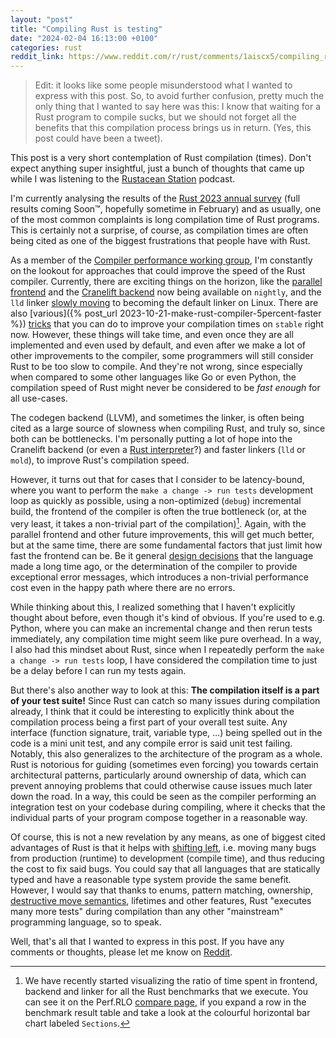 ```yaml
---
layout: "post"
title: "Compiling Rust is testing"
date: "2024-02-04 16:13:00 +0100"
categories: rust
reddit_link: https://www.reddit.com/r/rust/comments/1aiscx5/compiling_rust_is_testing/
---
```


> Edit: it looks like some people misunderstood what I wanted to express with this post. So, to avoid further confusion, pretty much the only thing that I wanted to say here was this: I know that waiting for a Rust program to compile sucks, but we should not forget all the benefits that this compilation process brings us in return. (Yes, this post could have been a tweet).

This post is a very short contemplation of Rust compilation (times). Don't expect anything super insightful, just a bunch of thoughts that came up while I was listening to the [Rustacean Station](https://rustacean-station.org/episode/cliff-crosland/) podcast.

I'm currently analysing the results of the [Rust 2023 annual survey](https://blog.rust-lang.org/2023/12/18/survey-launch.html) (full results coming Soon™, hopefully sometime in February) and as usually, one of the most common complaints is long compilation time of Rust programs. This is certainly not a surprise, of course, as compilation times are often being cited as one of the biggest frustrations that people have with Rust.

As a member of the [Compiler performance working group](https://www.rust-lang.org/governance/teams/compiler#Compiler%20performance%20working%20group), I'm constantly on the lookout
for approaches that could improve the speed of the Rust compiler. Currently, there are exciting
things on the horizon, like the [parallel frontend](https://blog.rust-lang.org/2023/11/09/parallel-rustc.html) and the [Cranelift backend](https://github.com/rust-lang/rustc_codegen_cranelift?tab=readme-ov-file#download-using-rustup) now being available on `nightly`, and the `lld` linker [slowly moving](https://github.com/rust-lang/rust/issues/71515) to becoming the default linker on Linux. There are also [various]({% post_url 2023-10-21-make-rust-compiler-5percent-faster %}) [tricks](https://nnethercote.github.io/perf-book/build-configuration.html#minimizing-compile-times) that you can do to improve your compilation times on `stable` right now. However, these things will take time, and even once they are all implemented and even used by default, and even after we make a lot of other improvements to the compiler, some programmers will still consider Rust to be too slow to compile. And they're not wrong, since especially when compared to some other languages like Go or even Python, the compilation
speed of Rust might never be considered to be *fast enough* for all use-cases.

The codegen backend (LLVM), and sometimes the linker, is often being cited as a large source of slowness when compiling Rust, and truly so, since both can be bottlenecks. I'm personally putting a lot of hope into the Cranelift backend (or even a [Rust interpreter](https://rust-lang.zulipchat.com/#narrow/stream/122651-general/topic/rustc_codegen_c/near/412964166)?) and faster linkers (`lld` or `mold`), to improve Rust's compilation speed.

However, it turns out that for cases that I consider to be latency-bound, where you want to perform the `make a change -> run tests` development loop as quickly as possible, using a non-optimized (`debug`) incremental build, the frontend of the compiler is often the true bottleneck (or, at the very least, it takes a non-trivial part of the compilation)[^fraction-chart]. Again, with the parallel frontend and other future improvements, this will get much better, but at the same time, there are some fundamental factors that just limit how fast the frontend can be. Be it general [design decisions](https://www.pingcap.com/blog/rust-compilation-model-calamity) that the language made a long time ago, or the determination of the compiler to provide exceptional error messages, which introduces a non-trivial performance cost even in the happy path where there are no errors.

[^fraction-chart]: We have recently started visualizing the ratio of time spent in frontend, backend and linker for all the Rust benchmarks that we execute. You can see it on the Perf.RLO [compare page](https://perf.rust-lang.org/compare.html), if you expand a row in the benchmark result table and take a look at the colourful horizontal bar chart labeled `Sections`.

While thinking about this, I realized something that I haven't explicitly thought about before, even though it's kind of obvious.
If you're used to e.g. Python, where you can make an incremental change and then rerun tests immediately, any compilation time might seem like pure overhead. In a way, I also had this mindset about Rust, since when I repeatedly perform the `make a change -> run tests` loop, I have considered the compilation time to just be a delay before I can run my tests again.

But there's also another way to look at this: **The compilation itself is a part of your test suite!** Since Rust can catch so many issues during compilation already, I think that it could be interesting to explicitly think about the compilation process being a first part of your overall test suite. Any interface (function signature, trait, variable type, …) being spelled out in the code is a mini unit test, and any compile error is said unit test failing. Notably, this also generalizes to the architecture of the program as a whole. Rust is notorious for guiding (sometimes even forcing) you towards certain architectural patterns, particularly around ownership of data, which can prevent annoying problems that could otherwise cause issues much later down the road. In a way, this could be seen as the compiler performing an integration test on your codebase during compiling, where it checks that the individual parts of your program compose together in a reasonable way.

Of course, this is not a new revelation by any means, as one of biggest cited advantages of Rust is that it helps with [shifting left](https://en.wikipedia.org/wiki/Shift-left_testing), i.e. moving many bugs from production (runtime) to development (compile time), and thus reducing the cost to fix said bugs. You could say that all languages that are statically typed and have a reasonable type system provide the same benefit. However, I would say that thanks to enums, pattern matching, ownership, [destructive move semantics](https://www.thecodedmessage.com/posts/cpp-move/), lifetimes and other features, Rust "executes many more tests" during compilation than any other "mainstream" programming language, so to speak.

Well, that's all that I wanted to express in this post. If you have any comments or thoughts, please let me know on [Reddit](https://www.reddit.com/r/rust/comments/1aiscx5/compiling_rust_is_testing/).
